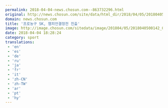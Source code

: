```yaml
---
permalink: 2018-04-04-news.chosun.com--863732296.html
original: http://news.chosun.com/site/data/html_dir/2018/04/05/2018040500143.html
domain: news.chosun.com
title: '프로농구 SK, 챔피언결정전 진출'
image: http://image.chosun.com/sitedata/image/201804/05/2018040500142_0.jpg
date: 2018-04-04 18:28:24
category: sport
translations: 
 - 'en'
 - 'es'
 - 'de'
 - 'ru'
 - 'ja'
 - 'fr'
 - 'it'
 - 'zh-CN'
 - 'zh-TW'
 - 'ar'
 - 'pt'
 - 'hy'
---
```


